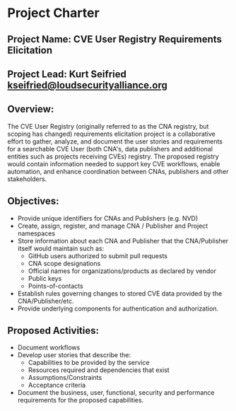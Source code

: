 # Project Charter

## Project Name:  CVE User Registry Requirements Elicitation

## Project Lead:  Kurt Seifried kseifried@loudsecurityalliance.org

## Overview:
The CVE User Registry (originally referred to as the CNA registry, but scoping has changed) requirements elicitation project is a collaborative effort to gather, 
analyze, and document the user stories and requirements for a searchable CVE User (both CNA's, data publishers and additional entities such as projects receiving CVEs) registry. 
The proposed registry would contain information needed to support key CVE workflows, enable automation, and enhance coordination between CNAs, publishers and other stakeholders.

## Objectives:
- Provide unique identifiers for CNAs and Publishers (e.g. NVD)
- Create, assign, register, and manage CNA / Publisher and Project namespaces
- Store information about each CNA and Publisher that the CNA/Publisher itself would maintain such as: 
  - GitHub users authorized to submit pull requests
  - CNA scope designations
  - Official names for organizations/products as declared by vendor
  - Public keys
  - Points-of-contacts
- Establish rules governing changes to stored CVE data provided by the CNA/Publisher/etc.
- Provide underlying components for authentication and authorization.

## Proposed Activities:
- Document workflows
- Develop user stories that describe the:
  - Capabilities to be provided by the service
  - Resources required and dependencies that exist
  - Assumptions/Constraints
  - Acceptance criteria
- Document the business, user, functional, security and performance requirements for the proposed capabilities.
